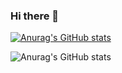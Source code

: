 ### Hi there 👋

<!--
**suzusan555/suzusan555** is a ✨ _special_ ✨ repository because its `README.md` (this file) appears on your GitHub profile.

Here are some ideas to get you started:

- 🔭 I’m currently working on ...
- 🌱 I’m currently learning ...
- 👯 I’m looking to collaborate on ...
- 🤔 I’m looking for help with ...
- 💬 Ask me about ...
- 📫 How to reach me: ...
- 😄 Pronouns: ...
- ⚡ Fun fact: ...
-->


[![Anurag's GitHub stats](https://github-readme-stats.vercel.app/api?suzusan555=anuraghazra)](https://github.com/anuraghazra/github-readme-stats)

![Anurag's GitHub stats](https://github-readme-stats.vercel.app/api?suzusan555=anuraghazra&show_icons=true&theme=onedark)

